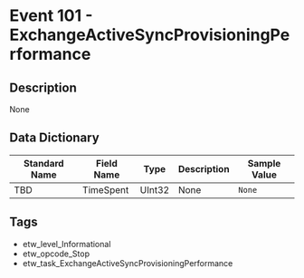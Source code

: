 # Event 101 - ExchangeActiveSyncProvisioningPerformance

## Description
None

## Data Dictionary
|Standard Name|Field Name|Type|Description|Sample Value|
|---|---|---|---|---|
|TBD|TimeSpent|UInt32|None|`None`|

## Tags
* etw_level_Informational
* etw_opcode_Stop
* etw_task_ExchangeActiveSyncProvisioningPerformance
